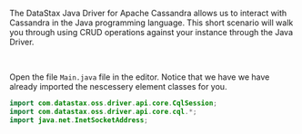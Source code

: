 The DataStax Java Driver for Apache Cassandra allows us to interact with Cassandra in the Java programming language.
This short scenario will walk you through using CRUD operations against your instance through the Java Driver.

<br>

Open the file `Main.java` file in the editor. Notice that we have we have already imported the nescessery element classes
for you.

```java
import com.datastax.oss.driver.api.core.CqlSession;
import com.datastax.oss.driver.api.core.cql.*;
import java.net.InetSocketAddress;
```
